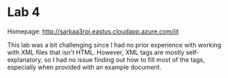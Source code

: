 # Lab 4

Homepage: http://sarkaa3rpi.eastus.cloudapp.azure.com/iit

This lab was a bit challenging since I had no prior experience with working with XML files that isn't HTML. However, XML tags are mostly self-explanatory, so I had no issue finding out how to fill most of the tags, especially when provided with an example document.
